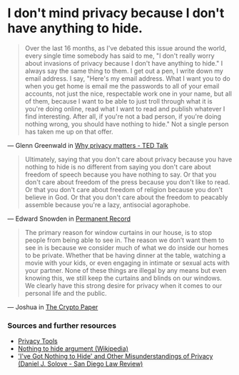 # I don't mind privacy because I don't have anything to hide.

> Over the last 16 months, as I've debated this issue around the world, every single time somebody has said to me, "I don't really worry about invasions of privacy because I don't have anything to hide." I always say the same thing to them. I get out a pen, I write down my email address. I say, "Here's my email address. What I want you to do when you get home is email me the passwords to all of your email accounts, not just the nice, respectable work one in your name, but all of them, because I want to be able to just troll through what it is you're doing online, read what I want to read and publish whatever I find interesting. After all, if you're not a bad person, if you're doing nothing wrong, you should have nothing to hide." Not a single person has taken me up on that offer.

— Glenn Greenwald in [Why privacy matters - TED Talk](https://www.ted.com/talks/glenn_greenwald_why_privacy_matters)

> Ultimately, saying that you don't care about privacy because you have nothing to hide is no different from saying you don't care about freedom of speech because you have nothing to say. Or that you don't care about freedom of the press because you don't like to read. Or that you don't care about freedom of religion because you don't believe in God. Or that you don't care about the freedom to peacably assemble because you're a lazy, antisocial agoraphobe. 

— Edward Snowden in [Permanent Record](https://en.wikipedia.org/wiki/Permanent_Record_(autobiography))

> The primary reason for window curtains in our house, is to stop people from being able to see in. The reason we don’t want them to see in is because we consider much of what we do inside our homes to be private. Whether that be having dinner at the table, watching a movie with your kids, or even engaging in intimate or sexual acts with your partner. None of these things are illegal by any means but even knowing this, we still keep the curtains and blinds on our windows. We clearly have this strong desire for privacy when it comes to our personal life and the public.

— Joshua in [The Crypto Paper](https://github.com/cryptoseb/CryptoPaper#let-me-explain-further)

### Sources and further resources
- [Privacy Tools](https://www.privacytools.io/)
- [Nothing to hide argument (Wikipedia)](https://en.wikipedia.org/wiki/Nothing_to_hide_argument)
- ['I've Got Nothing to Hide' and Other Misunderstandings of Privacy (Daniel J. Solove - San Diego Law Review)](https://papers.ssrn.com/sol3/papers.cfm?abstract_id=998565)

